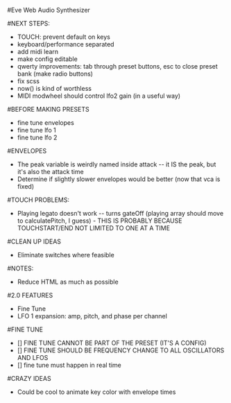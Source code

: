 #Eve Web Audio Synthesizer

#NEXT STEPS:
* TOUCH: prevent default on keys
* keyboard/performance separated
* add midi learn
* make config editable
* qwerty improvements: tab through preset buttons, esc to close preset bank (make radio buttons)
* fix scss
* now() is kind of worthless
* MIDI modwheel should control lfo2 gain (in a useful way)


#BEFORE MAKING PRESETS
* fine tune envelopes
* fine tune lfo 1
* fine tune lfo 2


#ENVELOPES
* The peak variable is weirdly named inside attack -- it IS the peak, but it's also the attack time
* Determine if slightly slower envelopes would be better (now that vca is fixed)


#TOUCH PROBLEMS:
* Playing legato doesn't work -- turns gateOff (playing array should move to calculatePitch, I guess) - THIS IS PROBABLY BECAUSE TOUCHSTART/END NOT LIMITED TO ONE AT A TIME


#CLEAN UP IDEAS
* Eliminate switches where feasible


#NOTES:
* Reduce HTML as much as possible


#2.0 FEATURES
* Fine Tune
* LFO 1 expansion: amp, pitch, and phase per channel


#FINE TUNE
* [] FINE TUNE CANNOT BE PART OF THE PRESET (IT'S A CONFIG)
* [] FINE TUNE SHOULD BE FREQUENCY CHANGE TO ALL OSCILLATORS AND LFOS
* [] fine tune must happen in real time


#CRAZY IDEAS
* Could be cool to animate key color with envelope times

